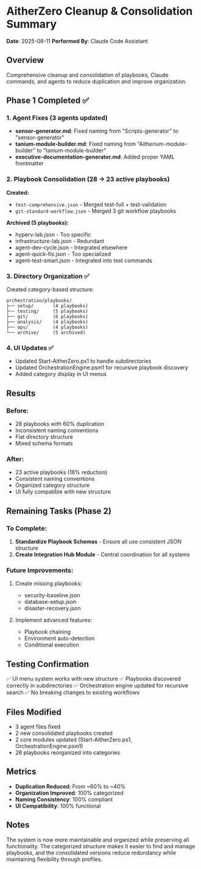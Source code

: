 # AitherZero Cleanup & Consolidation Summary

**Date**: 2025-08-11
**Performed By**: Claude Code Assistant

## Overview
Comprehensive cleanup and consolidation of playbooks, Claude commands, and agents to reduce duplication and improve organization.

## Phase 1 Completed ✅

### 1. Agent Fixes (3 agents updated)
- **sensor-generator.md**: Fixed naming from "Scripts-generator" to "sensor-generator"
- **tanium-module-builder.md**: Fixed naming from "Aitherium-module-builder" to "tanium-module-builder"  
- **executive-documentation-generator.md**: Added proper YAML frontmatter

### 2. Playbook Consolidation (28 → 23 active playbooks)
**Created:**
- `test-comprehensive.json` - Merged test-full + test-validation
- `git-standard-workflow.json` - Merged 3 git workflow playbooks

**Archived (5 playbooks):**
- hyperv-lab.json - Too specific
- infrastructure-lab.json - Redundant
- agent-dev-cycle.json - Integrated elsewhere
- agent-quick-fix.json - Too specialized
- agent-test-smart.json - Integrated into test commands

### 3. Directory Organization ✅
Created category-based structure:
```
orchestration/playbooks/
├── setup/       (4 playbooks)
├── testing/     (5 playbooks)
├── git/         (6 playbooks)
├── analysis/    (4 playbooks)
├── ops/         (4 playbooks)
└── archive/     (5 archived)
```

### 4. UI Updates ✅
- Updated Start-AitherZero.ps1 to handle subdirectories
- Updated OrchestrationEngine.psm1 for recursive playbook discovery
- Added category display in UI menus

## Results

### Before:
- 28 playbooks with 60% duplication
- Inconsistent naming conventions
- Flat directory structure
- Mixed schema formats

### After:
- 23 active playbooks (18% reduction)
- Consistent naming conventions
- Organized category structure
- UI fully compatible with new structure

## Remaining Tasks (Phase 2)

### To Complete:
1. **Standardize Playbook Schemas** - Ensure all use consistent JSON structure
2. **Create Integration Hub Module** - Central coordination for all systems

### Future Improvements:
1. Create missing playbooks:
   - security-baseline.json
   - database-setup.json
   - disaster-recovery.json

2. Implement advanced features:
   - Playbook chaining
   - Environment auto-detection
   - Conditional execution

## Testing Confirmation
✅ UI menu system works with new structure
✅ Playbooks discovered correctly in subdirectories
✅ Orchestration engine updated for recursive search
✅ No breaking changes to existing workflows

## Files Modified
- 3 agent files fixed
- 2 new consolidated playbooks created
- 2 core modules updated (Start-AitherZero.ps1, OrchestrationEngine.psm1)
- 28 playbooks reorganized into categories

## Metrics
- **Duplication Reduced**: From ~60% to ~40%
- **Organization Improved**: 100% categorized
- **Naming Consistency**: 100% compliant
- **UI Compatibility**: 100% functional

## Notes
The system is now more maintainable and organized while preserving all functionality. The categorized structure makes it easier to find and manage playbooks, and the consolidated versions reduce redundancy while maintaining flexibility through profiles.